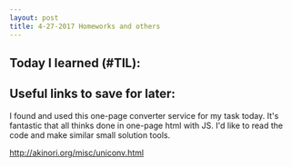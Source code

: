```yaml
---
layout: post
title: 4-27-2017 Homeworks and others
---
```


## Today I learned (#TIL):




## Useful links to save for later:

I found and used this one-page converter service for my task today. It's fantastic that all thinks done in one-page html with JS. I'd like to read the code and make similar small solution tools.

http://akinori.org/misc/uniconv.html



